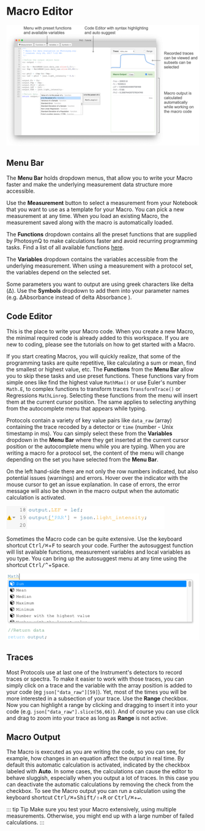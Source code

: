 # Macro Editor

![The Macro Editor Window](./images/macro-editor.png)

## Menu Bar

The **Menu Bar** holds dropdown menus, that allow you to write your Macro faster and make the underlying measurement data structure more accessible.

Use the **Measurement** button to select a measurement from your Notebook that you want to use as a template for your Macro. You can pick a new measurement at any time. When you load an existing Macro, the measurement saved along with the macro is automatically loaded.

The **Functions** dropdown contains all the preset functions that are supplied by PhotosynQ to make calculations faster and avoid recurring programming tasks. Find a list of all available functions [here](../macros/provided-functions.md).

The **Variables** dropdown contains the variables accessible from the underlying measurement. When using a measurement with a protocol set, the variables depend on the selected set.

Some parameters you want to output are using greek characters like delta (Δ). Use the **Symbols** dropdown to add them into your parameter names (e.g. ΔAbsorbance instead of delta Absorbance ).

## Code Editor

This is the place to write your Macro code. When you create a new Macro, the minimal required code is already added to this workspace. If you are new to coding, please see the tutorials on how to get started with a Macro.

If you start creating Macros, you will quickly realize, that some of the programming tasks are quite repetitive, like calculating a sum or mean, find the smallest or highest value, etc. The **Functions** from the **Menu Bar** allow you to skip these tasks and use preset functions. These functions vary from simple ones like find the highest value `MathMax()` or use Euler's number `Math.E`, to complex functions to transform traces `TransformTrace()` or Regressions `MathLinreg`. Selecting these functions from the menu will insert them at the current cursor position. The same applies to selecting anything from the autocomplete menu that appears while typing.

Protocols contain a variety of key value pairs like `data_raw` (array) containing the trace recoded by a detector or `time` (number - Unix timestamp in ms). You can simply select these from the **Variables** dropdown in the **Menu Bar** where they get inserted at the current cursor position or the autocomplete menu while you are typing. When you are writing a macro for a protocol set, the content of the menu will change depending on the set you have selected from the **Menu Bar**.

On the left hand-side there are not only the row numbers indicated, but also potential issues (warnings) and errors. Hover over the indicator with the mouse cursor to get an issue explanation. In case of errors, the error message will also be shown in the macro output when the automatic calculation is activated.

![Warning about a potential issue in the code](./images/macro-editor-warning.png)

Sometimes the Macro code can be quite extensive. Use the keyboard shortcut <kbd>Ctrl/⌘</kbd>+<kbd>F</kbd> to search your code. Further the autosuggest function will list available functions, measurement variables and local variables as you type. You can bring up the autosuggest menu at any time using the shortcut <kbd>Ctrl/^</kbd>+<kbd>Space</kbd>.

![While typing available variables and functions are autosuggested.](./images/macro-editor-autosuggest.png)

## Traces

Most Protocols use at last one of the Instrument's detectors to record traces or spectra. To make it easier to work with those traces, you can simply click on a trace and the variable with the array position is added to your code (eg `json["data_raw"][59]`). Yet, most of the times you will be more interested in a subsection of your trace. Use the **Range** checkbox. Now you can highlight a range by clicking and dragging to insert it into your code (e.g. `json["data_raw"].slice(56,66)`). And of course you can use click and drag to zoom into your trace as long as **Range** is not active.

## Macro Output

The Macro is executed as you are writing the code, so you can see, for example, how changes in an equation affect the output in real time. By default this automatic calculation is activated, indicated by the checkbox labeled with **Auto**. In some cases, the calculations can cause the editor to behave sluggish, especially when you output a lot of traces. In this case you can deactivate the automatic calculations by removing the check from the checkbox. To see the Macro output you can run a calculation using the keyboard shortcut <kbd>Ctrl/⌘</kbd>+<kbd>Shift/⇧</kbd>+<kbd>R</kbd> or <kbd>Ctrl/⌘</kbd>+<kbd>↵</kbd>.

::: tip Tip
Make sure you test your Macro extensively, using multiple measurements. Otherwise, you might end up with a large number of failed calculations.
:::
